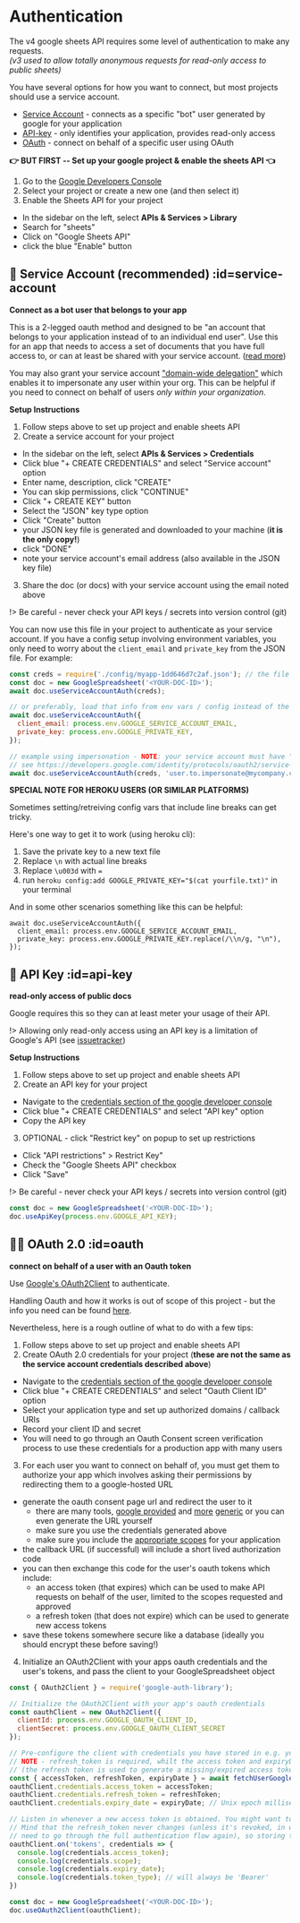 # Authentication

The v4 google sheets API requires some level of authentication to make any requests.<br>
_(v3 used to allow totally anonymous requests for read-only access to public sheets)_

You have several options for how you want to connect, but most projects should use a service account.

- [Service Account](#-service-account-recommended-idservice-account) - connects as a specific "bot" user generated by google for your application
- [API-key](#-api-key-idapi-key) - only identifies your application, provides read-only access
- [OAuth](#-oauth-20-idoauth) - connect on behalf of a specific user using OAuth

**👉 BUT FIRST -- Set up your google project & enable the sheets API 👈**
1. Go to the [Google Developers Console](https://console.developers.google.com/)
2. Select your project or create a new one (and then select it)
3. Enable the Sheets API for your project
  - In the sidebar on the left, select **APIs & Services > Library**
  - Search for "sheets"
  - Click on "Google Sheets API"
  - click the blue "Enable" button

## 🤖 Service Account (recommended) :id=service-account
**Connect as a bot user that belongs to your app**

This is a 2-legged oauth method and designed to be "an account that belongs to your application instead of to an individual end user".
Use this for an app that needs to access a set of documents that you have full access to, or can at least be shared with your service account.
([read more](https://developers.google.com/identity/protocols/OAuth2ServiceAccount))

You may also grant your service account ["domain-wide delegation"](https://developers.google.com/identity/protocols/oauth2/service-account#delegatingauthority) which enables it to impersonate any user within your org. This can be helpful if you need to connect on behalf of users _only within your organization_.

__Setup Instructions__

1. Follow steps above to set up project and enable sheets API
2. Create a service account for your project
  - In the sidebar on the left, select **APIs & Services > Credentials**
  - Click blue "+ CREATE CREDENTIALS" and select "Service account" option
  - Enter name, description, click "CREATE"
  - You can skip permissions, click "CONTINUE"
  - Click "+ CREATE KEY" button
  - Select the "JSON" key type option
  - Click "Create" button
  - your JSON key file is generated and downloaded to your machine (__it is the only copy!__)
  - click "DONE"
  - note your service account's email address (also available in the JSON key file)
3. Share the doc (or docs) with your service account using the email noted above

!> Be careful - never check your API keys / secrets into version control (git)

You can now use this file in your project to authenticate as your service account. If you have a config setup involving environment variables, you only need to worry about the `client_email` and `private_key` from the JSON file. For example:

```javascript
const creds = require('./config/myapp-1dd646d7c2af.json'); // the file saved above
const doc = new GoogleSpreadsheet('<YOUR-DOC-ID>');
await doc.useServiceAccountAuth(creds);

// or preferably, load that info from env vars / config instead of the file
await doc.useServiceAccountAuth({
  client_email: process.env.GOOGLE_SERVICE_ACCOUNT_EMAIL,
  private_key: process.env.GOOGLE_PRIVATE_KEY,
});

// example using impersonation - NOTE: your service account must have "domain-wide delegation" enabled
// see https://developers.google.com/identity/protocols/oauth2/service-account#delegatingauthority
await doc.useServiceAccountAuth(creds, 'user.to.impersonate@mycompany.com');

```

**SPECIAL NOTE FOR HEROKU USERS (OR SIMILAR PLATFORMS)**

Sometimes setting/retreiving config vars that include line breaks can get tricky.

Here's one way to get it to work (using heroku cli):
1. Save the private key to a new text file
2. Replace `\n` with actual line breaks
3. Replace `\u003d` with `=`
4. run `heroku config:add GOOGLE_PRIVATE_KEY="$(cat yourfile.txt)"` in your terminal

And in some other scenarios something like this can be helpful:
```
await doc.useServiceAccountAuth({
  client_email: process.env.GOOGLE_SERVICE_ACCOUNT_EMAIL,
  private_key: process.env.GOOGLE_PRIVATE_KEY.replace(/\\n/g, "\n"),
});
```


## 🔑 API Key :id=api-key
**read-only access of public docs**

Google requires this so they can at least meter your usage of their API.

!> Allowing only read-only access using an API key is a limitation of Google's API (see [issuetracker](https://issuetracker.google.com/issues/36755576#comment3))

__Setup Instructions__
1. Follow steps above to set up project and enable sheets API
2. Create an API key for your project
  - Navigate to the [credentials section of the google developer console](https://console.cloud.google.com/apis/credentials)
  - Click blue "+ CREATE CREDENTIALS" and select "API key" option
  - Copy the API key
3. OPTIONAL - click "Restrict key" on popup to set up restrictions
  - Click "API restrictions" > Restrict Key"
  - Check the "Google Sheets API" checkbox
  - Click "Save"

!> Be careful - never check your API keys / secrets into version control (git)

```javascript
const doc = new GoogleSpreadsheet('<YOUR-DOC-ID>');
doc.useApiKey(process.env.GOOGLE_API_KEY);
```

## 👨‍💻 OAuth 2.0 :id=oauth
**connect on behalf of a user with an Oauth token**

Use [Google's OAuth2Client](https://github.com/googleapis/google-auth-library-nodejs#oauth2) to authenticate.

Handling Oauth and how it works is out of scope of this project - but the info you need can be found [here](https://developers.google.com/identity/protocols/oauth2).

Nevertheless, here is a rough outline of what to do with a few tips:
1. Follow steps above to set up project and enable sheets API
2. Create OAuth 2.0 credentials for your project (**these are not the same as the service account credentials described above**)
  - Navigate to the [credentials section of the google developer console](https://console.cloud.google.com/apis/credentials)
  - Click blue "+ CREATE CREDENTIALS" and select "Oauth Client ID" option
  - Select your application type and set up authorized domains / callback URIs
  - Record your client ID and secret
  - You will need to go through an Oauth Consent screen verification process to use these credentials for a production app with many users
3. For each user you want to connect on behalf of, you must get them to authorize your app which involves asking their permissions by redirecting them to a google-hosted URL
  - generate the oauth consent page url and redirect the user to it
    - there are many tools, [google provided](https://github.com/googleapis/google-api-nodejs-client#oauth2-client) and [more](https://www.npmjs.com/package/simple-oauth2) [generic](https://www.npmjs.com/package/hellojs) or you can even generate the URL yourself
    - make sure you use the credentials generated above
    - make sure you include the [appropriate scopes](https://developers.google.com/identity/protocols/oauth2/scopes#sheets) for your application
  - the callback URL (if successful) will include a short lived authorization code
  - you can then exchange this code for the user's oauth tokens which include:
    - an access token (that expires) which can be used to make API requests on behalf of the user, limited to the scopes requested and approved
    - a refresh token (that does not expire) which can be used to generate new access tokens
  - save these tokens somewhere secure like a database (ideally you should encrypt these before saving!)
4. Initialize an OAuth2Client with your apps oauth credentials and the user's tokens, and pass the client to your GoogleSpreadsheet object


```javascript
const { OAuth2Client } = require('google-auth-library');

// Initialize the OAuth2Client with your app's oauth credentials
const oauthClient = new OAuth2Client({
  clientId: process.env.GOOGLE_OAUTH_CLIENT_ID,
  clientSecret: process.env.GOOGLE_OAUTH_CLIENT_SECRET
});

// Pre-configure the client with credentials you have stored in e.g. your database
// NOTE - refresh_token is required, whilt the access token and expiryDate are optional
// (the refresh token is used to generate a missing/expired access token)
const { accessToken, refreshToken, expiryDate } = await fetchUserGoogleCredsFromDatabase();
oauthClient.credentials.access_token = accessToken;
oauthClient.credentials.refresh_token = refreshToken;
oauthClient.credentials.expiry_date = expiryDate; // Unix epoch milliseconds

// Listen in whenever a new access token is obtained. You might want to store them in your database.
// Mind that the refresh_token never changes (unless it's revoked, in which case your end-user will
// need to go through the full authentication flow again), so storing the new access_token is optional.
oauthClient.on('tokens', credentials => {
  console.log(credentials.access_token);
  console.log(credentials.scope);
  console.log(credentials.expiry_date);
  console.log(credentials.token_type); // will always be 'Bearer'
})

const doc = new GoogleSpreadsheet('<YOUR-DOC-ID>');
doc.useOAuth2Client(oauthClient);
```
